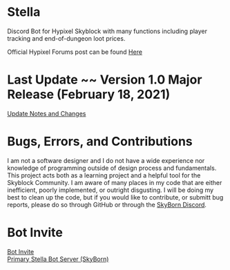 # Stella

Discord Bot for Hypixel Skyblock with many functions including player tracking and end-of-dungeon loot prices.

Official Hypixel Forums post can be found [Here](https://bit.ly/2YVdZw2)


# Last Update ~~ Version 1.0 Major Release (February 18, 2021)

[Update Notes and Changes](documentation/updates/1.0.md)

# Bugs, Errors, and Contributions
I am not a software designer and I do not have a wide experience nor knowledge of programming outside of design process and fundamentals. This project acts both as a learning project and a helpful tool for the Skyblock Community. I am aware of many places in my code that are either inefficient, poorly implemented, or outright disgusting. I will be doing my best to clean up the code, but if you would like to contribute, or submitt bug reports, please do so through GitHub or through the [SkyBorn Discord](https://discord.gg/GRpM4cVmaR).

# Bot Invite
[Bot Invite](https://tinyurl.com/stellabot)  
[Primary Stella Bot Server (SkyBorn)](https://discord.gg/GRpM4cVmaR)
